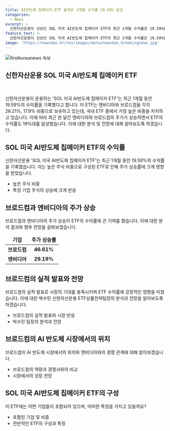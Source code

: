 ```yaml
---
title: AI반도체 칩메이커 ETF 놀라운 1개월 수익률 19.59% 달성
categories:
  - News
excerpt: >
  신한자산운용이 선보인 SOL 미국 AI반도체 칩메이커 ETF의 최근 1개월 수익률은 19.59%를 기록하여 눈길을 끌었다. 이 ETF는 엔비디아와 브로드컴을 중점적으로 투자하고 있으며, 두 기업의 강세로 수익을 올렸다. 신한자산운용의 박수민 팀장은 브로드컴의 성장 가능성과 엔비디아와의 긍정적인 경쟁 관계에 대해 낙관적인 전망을 내놨다. SOL 미국 AI반도체 칩메이커 ETF는 AI 반도체 시장에 집중 투자할 수 있는 제품으로, 엔비디아, AMD, 브로드컴, 퀄컴 등 10개 종목으로 구성돼 있어 투자자들에게 다양한 기업에 대한 노출을 제공한다.
feature_text: >
  신한자산운용이 선보인 SOL 미국 AI반도체 칩메이커 ETF의 최근 1개월 수익률은 19.59%를 기록하여 눈길을 끌었다. 이 ETF는 엔비디아와 브로드컴을 중점적으로 투자하고 있으며, 두 기업의 강세로 수익을 올렸다. 신한자산운용의 박수민 팀장은 브로드컴의 성장 가능성과 엔비디아와의 긍정적인 경쟁 관계에 대해 낙관적인 전망을 내놨다. SOL 미국 AI반도체 칩메이커 ETF는 AI 반도체 시장에 집중 투자할 수 있는 제품으로, 엔비디아, AMD, 브로드컴, 퀄컴 등 10개 종목으로 구성돼 있어 투자자들에게 다양한 기업에 대한 노출을 제공한다.
image: 'https://newsdao.kr/res/images/meta/newsdao_breakingnews.jpg'
---
```


<p><img src="https://newsdao.kr/res/images/meta/newsdao_breakingnews.jpg" alt="firstkoreanews 속보" /></p>

<h2 data-ke-size="size26">신한자산운용 SOL 미국 AI반도체 칩메이커 ETF</h2>

<p data-ke-size="size16">&nbsp;</p>

<p>신한자산운용이 운용하는 'SOL 미국 AI반도체 칩메이커 ETF'는 최근 1개월 동안 19.59%의 수익률을 기록했다고 합니다. 이 ETF는 엔비디아와 브로드컴을 각각 26.21%, 17.9% 비중으로 보유하고 있는데, 국내 ETF 중에서 가장 높은 비중을 차지하고 있습니다. 이에 따라 최근 한 달간 엔비디아와 브로드컴의 주가가 상승하면서 ETF의 수익률도 19%대를 달성했습니다. 이에 대한 분석 및 전망에 대해 알아보도록 하겠습니다.</p>

<h2 data-ke-size="size26">SOL 미국 AI반도체 칩메이커 ETF의 수익률</h2>

<p data-ke-size="size16">신한자산운용 'SOL 미국 AI반도체 칩메이커 ETF'는 최근 1개월 동안 19.59%의 수익률을 기록했습니다. 이는 높은 주식 비중으로 구성된 ETF로 인해 주가 상승률에 크게 영향을 받았습니다.</p>

<ul>
<li>높은 주식 비중</li>
<li>특정 기업 주식의 상승에 크게 반응</li>
</ul>

<h2 data-ke-size="size26">브로드컴과 엔비디아의 주가 상승</h2>

<p data-ke-size="size16">브로드컴과 엔비디아의 주가 상승이 ETF의 수익률에 큰 기여를 했습니다. 이에 대한 분석 결과와 향후 전망을 살펴보겠습니다.</p>

<table>
<thead>
<tr>
<td style="text-align: center; height: 17px;"><b>기업</b></td>
<td style="text-align: center; height: 17px;"><b>주가 상승률</b></td>
</tr>
</thead>
<tbody>
<tr>
<td style="text-align: center; height: 17px;"><b>브로드컴</b></td>
<td style="text-align: center; height: 17px;"><b>46.61%</b></td>
</tr>
<tr>
<td style="text-align: center; height: 17px;"><b>엔비디아</b></td>
<td style="text-align: center; height: 17px;"><b>29.19%</b></td>
</tr>
</tbody>
</table>

<h2 data-ke-size="size26">브로드컴의 실적 발표와 전망</h2>

<p data-ke-size="size16">브로드컴의 실적 발표로 시장의 기대를 충족시키며 ETF 수익률에 긍정적인 영향을 미쳤습니다. 이에 대한 박수민 신한자산운용 ETF상품전략팀장의 분석과 전망을 알아보도록 하겠습니다.</p>

<ul>
<li>브로드컴의 실적 발표와 시장 반응</li>
<li>박수민 팀장의 분석과 전망</li>
</ul>

<h2 data-ke-size="size26">브로드컴의 AI 반도체 시장에서의 위치</h2>

<p data-ke-size="size16">브로드컴이 AI 반도체 시장에서의 위치와 엔비디아와의 경쟁 관계에 대해 알아보겠습니다.</p>

<ul>
<li>브로드컴의 역량과 경쟁사와의 비교</li>
<li>시장에서의 성장 전망</li>
</ul>

<h2 data-ke-size="size26">SOL 미국 AI반도체 칩메이커 ETF의 구성</h2>

<p data-ke-size="size16">이 ETF에는 어떤 기업들이 포함되어 있으며, 어떠한 특징을 가지고 있을까요?</p>

<ul>
<li>포함된 기업 및 비중</li>
<li>전반적인 ETF의 구성과 특징</li>
</ul>

<p data-ke-size="size16">&nbsp;</p>

